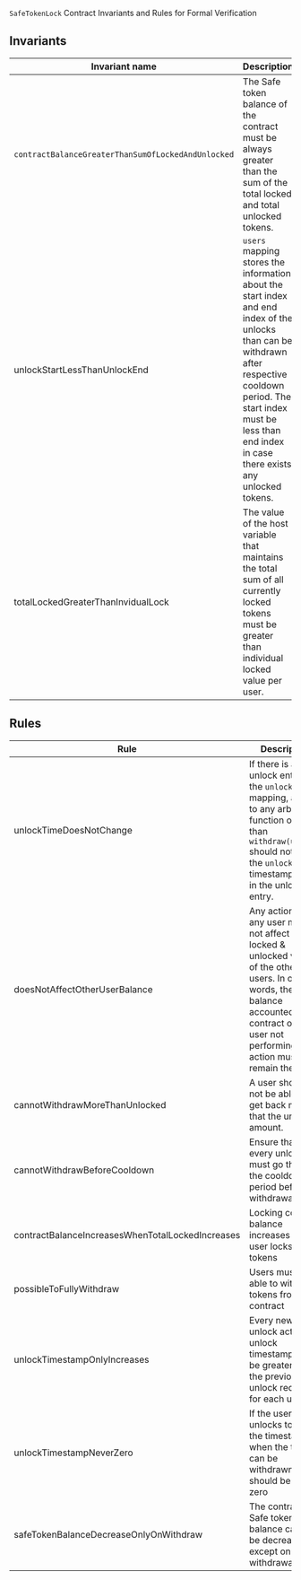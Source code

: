 `SafeTokenLock` Contract Invariants and Rules for Formal Verification

## Invariants

| Invariant name                                   | Description                                                                                                                                                                                                                             |
| ------------------------------------------------ | --------------------------------------------------------------------------------------------------------------------------------------------------------------------------------------------------------------------------------------- |
| `contractBalanceGreaterThanSumOfLockedAndUnlocked` | The Safe token balance of the contract must be always greater than the sum of the total locked and total unlocked tokens.                                                                                                                       |
| unlockStartLessThanUnlockEnd                     | `users` mapping stores the information about the start index and end index of the unlocks than can be withdrawn after respective cooldown period. The start index must be less than end index in case there exists any unlocked tokens. |
| totalLockedGreaterThanInvidualLock               | The value of the host variable that maintains the total sum of all currently locked tokens must be greater than individual locked value per user.                                                                                       |

## Rules

| Rule                                             | Description                                                                                                                                                                                                  |
| ------------------------------------------------ | ------------------------------------------------------------------------------------------------------------------------------------------------------------------------------------------------------------ |
| unlockTimeDoesNotChange                          | If there is an unlock entry in the `unlocks` mapping, a call to any arbitrary function other than `withdraw(uint32)` should not affect the `unlockedAt` timestamp value in the unlock entry.                           |
| doesNotAffectOtherUserBalance                    | Any action by any user must not affect the locked & unlocked value of the other users. In other words, the total balance accounted in the contract of the user not performing any action must remain the same. |
| cannotWithdrawMoreThanUnlocked                   | A user should not be able to get back more that the unlocked amount.                                                                                                                                         |
| cannotWithdrawBeforeCooldown                     | Ensure that every unlock must go through the cooldown period before withdrawal                                                                                                                                   |
| contractBalanceIncreasesWhenTotalLockedIncreases | Locking contract balance increases when user locks tokens                                                                                                                                                    |
| possibleToFullyWithdraw                          | Users must be able to withdraw tokens from the contract                                                                                                                                                      |
| unlockTimestampOnlyIncreases                     | Every new unlock action's unlock timestamp must be greater than the previous unlock request for each user                                                                                                         |
| unlockTimestampNeverZero                         | If the user unlocks tokens, the timestamp when the tokens can be withdrawn should be non-zero                                                                                                                     |
| safeTokenBalanceDecreaseOnlyOnWithdraw           | The contract's Safe token balance cannot be decreased except on withdrawal.                                                                                                                                  |
